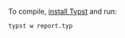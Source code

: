 To compile, [install Typst](https://github.com/typst/typst?tab=readme-ov-file#installation) and run:

```
typst w report.typ
```
